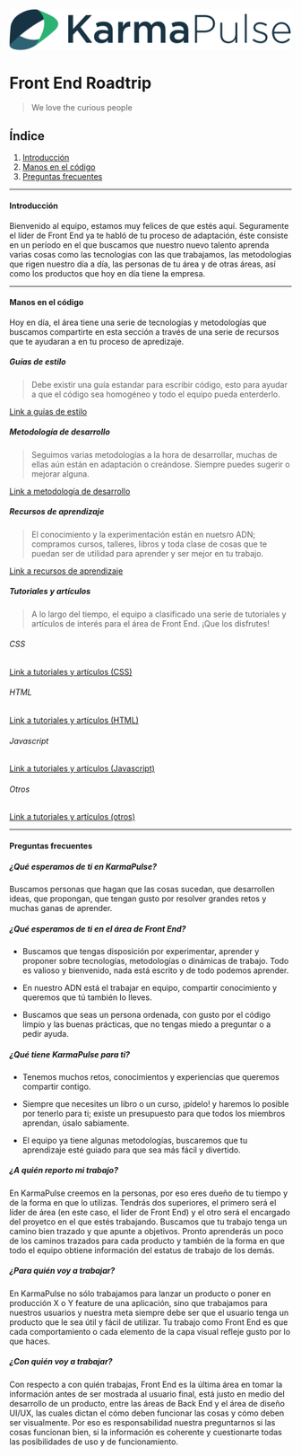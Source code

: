 ![Logo page](/img/karmapulse__logo.png)
# Front End Roadtrip
> We love the curious people

## Índice
1. [Introducción](#introduction)
2. [Manos en el código](#code)
3. [Preguntas frecuentes](#faq)

---

#### <a name='introduction'>Introducción</a>

Bienvenido al equipo, estamos muy felices de que estés aquí. Seguramente el líder de Front End ya te habló de tu proceso de adaptación, éste consiste en un período en el que buscamos que nuestro nuevo talento aprenda varias cosas como las tecnologias con las que trabajamos, las metodologias que rigen nuestro día a día, las personas de tu área y de otras áreas, así como los productos que hoy en día tiene la empresa.

---

#### <a name='code'>Manos en el código</a>

Hoy en día, el área tiene una serie de tecnologías y metodologías que buscamos compartirte en esta sección a través de una serie de recursos que te ayudaran a en tu proceso de apredizaje.

##### Guías de estilo

> Debe existir una guía estandar para escribir código, esto para ayudar a que el código sea homogéneo y todo el equipo pueda enterderlo.

[Link a guías de estilo](/docs/styleGuides.md)

##### Metodología de desarrollo

> Seguimos varias metodologías a la hora de desarrollar, muchas de ellas aún están en adaptación o creándose. Siempre puedes sugerir o mejorar alguna.

[Link a metodología de desarrollo](/docs/developmentMethodologies.md)

##### Recursos de aprendizaje

> El conocimiento y la experimentación están en nuetsro ADN; compramos cursos, talleres, libros y toda clase de cosas que te puedan ser de utilidad para aprender y ser mejor en tu trabajo.

[Link a recursos de aprendizaje](/docs/learningResources.md)

##### Tutoriales y artículos

> A lo largo del tiempo, el equipo a clasificado una serie de tutoriales y artículos de interés para el área de Front End. ¡Que los disfrutes!

###### CSS
[Link a tutoriales y artículos (CSS)](/docs/cssArticles.md)

###### HTML
[Link a tutoriales y artículos (HTML)](/docs/htmlArticles.md)

###### Javascript
[Link a tutoriales y artículos (Javascript)](/docs/javascriptArticles.md)

###### Otros
[Link a tutoriales y artículos (otros)](/docs/othersArticles.md)


---

#### <a name='faq'>Preguntas frecuentes</a>

##### ¿Qué esperamos de ti en KarmaPulse?
Buscamos personas que hagan que las cosas sucedan, que desarrollen ideas, que propongan, que tengan gusto por resolver grandes retos y muchas ganas de aprender.

##### ¿Qué esperamos de ti en el área de Front End?

* Buscamos que tengas disposición por experimentar, aprender y proponer sobre tecnologías, metodologías o dinámicas de trabajo. Todo es valioso y bienvenido, nada está escrito y de todo podemos aprender.

* En nuestro ADN está el trabajar en equipo, compartir conocimiento y queremos que tú también lo lleves.

* Buscamos que seas un persona ordenada, con gusto por el código limpio y las buenas prácticas, que no tengas miedo a preguntar o a pedir ayuda.

##### ¿Qué tiene KarmaPulse para ti?

* Tenemos muchos retos, conocimientos y experiencias que queremos compartir contigo.

* Siempre que necesites un libro o un curso, ¡pídelo! y haremos lo posible por tenerlo para ti; existe un presupuesto para que todos los miembros aprendan, úsalo sabiamente.

* El equipo ya tiene algunas metodologías, buscaremos que tu aprendizaje esté guiado para que sea más fácil y divertido.

##### ¿A quién reporto mi trabajo?

En KarmaPulse creemos en la personas, por eso eres dueño de tu tiempo y de la forma en que lo utilizas. Tendrás dos superiores, el primero será el líder de área (en este caso, el lider de Front End) y el otro será el encargado del proyetco en el que estés trabajando. Buscamos que tu trabajo tenga un camino bien trazado y que apunte a objetivos. Pronto aprenderás un poco de los caminos trazados para cada producto y también de la forma en que todo el equipo obtiene información del estatus de trabajo de los demás.

##### ¿Para quién voy a trabajar?

En KarmaPulse no sólo trabajamos para lanzar un producto o poner en producción X o Y feature de una aplicación, sino que trabajamos para nuestros usuarios y nuestra meta siempre debe ser que el usuario tenga un producto que le sea útil y fácil de utilizar. Tu trabajo como Front End es que cada comportamiento o cada elemento de la capa visual refleje gusto por lo que haces.

##### ¿Con quién voy a trabajar?

Con respecto a con quién trabajas, Front End es la última área en tomar la información antes de ser mostrada al usuario final, está justo en medio del desarrollo de un producto, entre las áreas de Back End y el área de diseño UI/UX, las cuales dictan el cómo deben funcionar las cosas y cómo deben ser visualmente. Por eso es responsabilidad nuestra preguntarnos si las cosas funcionan bien, si la información es coherente y cuestionarte todas las posibilidades de uso y de funcionamiento.
